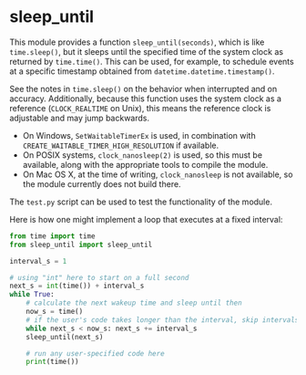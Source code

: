 sleep\_until
============

This module provides a function `sleep_until(seconds)`, which is like
`time.sleep()`, but it sleeps until the specified time of the system clock as
returned by `time.time()`. This can be used, for example, to schedule events at
a specific timestamp obtained from `datetime.datetime.timestamp()`.

See the notes in `time.sleep()` on the behavior when interrupted and on
accuracy. Additionally, because this function uses the system clock as a
reference (`CLOCK_REALTIME` on Unix), this means the reference clock is
adjustable and may jump backwards.

* On Windows, `SetWaitableTimerEx` is used, in combination with
  `CREATE_WAITABLE_TIMER_HIGH_RESOLUTION` if available.
* On POSIX systems, `clock_nanosleep(2)` is used, so this must be available,
  along with the appropriate tools to compile the module.
* On Mac OS X, at the time of writing, `clock_nanosleep` is not available,
  so the module currently does not build there.

The `test.py` script can be used to test the functionality of the module.

Here is how one might implement a loop that executes at a fixed interval:

```python
from time import time
from sleep_until import sleep_until

interval_s = 1

# using "int" here to start on a full second
next_s = int(time()) + interval_s
while True:
    # calculate the next wakeup time and sleep until then
    now_s = time()
    # if the user's code takes longer than the interval, skip intervals
    while next_s < now_s: next_s += interval_s
    sleep_until(next_s)

    # run any user-specified code here
    print(time())
```
